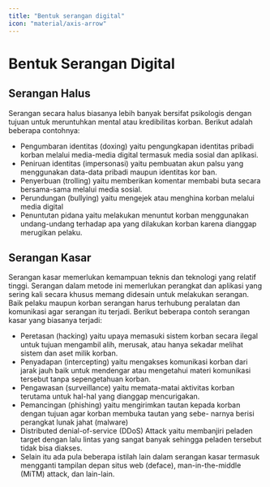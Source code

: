 ```yaml
---
title: "Bentuk serangan digital"
icon: "material/axis-arrow"
---
```


# Bentuk Serangan Digital

## Serangan Halus

Serangan secara halus biasanya lebih banyak bersifat psikologis dengan tujuan untuk meruntuhkan mental atau kredibilitas korban.
Berikut adalah beberapa contohnya:

- Pengumbaran identitas (doxing) yaitu pengungkapan identitas pribadi korban melalui media-media digital termasuk media sosial dan aplikasi.
- Peniruan identitas (impersonasi) yaitu pembuatan akun palsu
  yang menggunakan data-data pribadi maupun identitas kor
  ban.
- Penyerbuan (trolling) yaitu memberikan komentar membabi
  buta secara bersama-sama melalui media sosial.
- Perundungan (bullying) yaitu mengejek atau menghina korban
  melalui media digital
- Penuntutan pidana yaitu melakukan menuntut korban menggunakan undang-undang terhadap apa yang dilakukan korban karena dianggap merugikan pelaku.

## Serangan Kasar

Serangan kasar memerlukan kemampuan teknis dan teknologi yang relatif tinggi. Serangan dalam metode ini memerlukan perangkat dan aplikasi yang sering kali secara khusus memang didesain untuk melakukan serangan. Baik pelaku maupun korban serangan harus terhubung peralatan dan komunikasi agar serangan itu terjadi.
Berikut beberapa contoh serangan kasar yang biasanya terjadi:

- Peretasan (hacking) yaitu upaya memasuki sistem korban secara ilegal untuk tujuan mengambil alih, merusak, atau hanya
  sekadar melihat sistem dan aset milik korban.
- Penyadapan (intercepting) yaitu mengakses komunikasi korban
  dari jarak jauh baik untuk mendengar atau mengetahui materi
  komunikasi tersebut tanpa sepengetahuan korban.
- Pengawasan (surveillance) yaitu memata-matai aktivitas korban terutama untuk hal-hal yang dianggap mencurigakan.
- Pemancingan (phishing) yaitu mengirimkan tautan kepada korban dengan tujuan agar korban membuka tautan yang sebe-
  narnya berisi perangkat lunak jahat (malware)
- Distributed denial-of-service (DDoS) Attack yaitu membanjiri
  peladen target dengan lalu lintas yang sangat banyak sehingga
  peladen tersebut tidak bisa diakses.
- Selain itu ada pula beberapa istilah lain dalam serangan kasar
  termasuk mengganti tampilan depan situs web (deface), man-in-the-middle (MiTM) attack, dan lain-lain.
